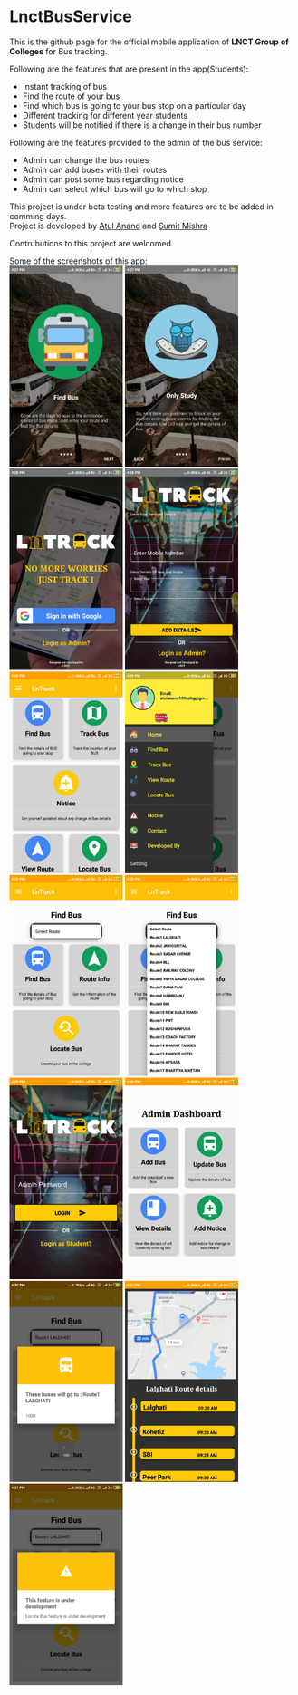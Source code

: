 # LnctBusService
This is the github page for the official mobile application of **LNCT Group of Colleges** for Bus tracking.  

Following are the features that are present in the app(Students):  
  * Instant tracking of bus  
  * Find the route of your bus  
  * Find which bus is going to your bus stop on a particular day  
  * Different tracking for different year students  
  * Students will be notified if there is a change in their bus number  
  
Following are the features provided to the admin of the bus service:  
  * Admin can change the bus routes  
  * Admin can add buses with their routes  
  * Admin can post some bus regarding notice  
  * Admin can select which bus will go to which stop  
  
This project is under beta testing and more features are to be added in comming days.  
Project is developed by [Atul Anand](https://github.com/atul161/) and [Sumit Mishra](https://github.com/mishra3452/)  

Contrubutions to this project are welcomed.  

Some of the screenshots of this app:  
<img src="https://github.com/atul161/LnctBusService/blob/master/screenshots/Screenshot_2019-05-27-16-27-33-365_com.example.lnct.png" alt="screenshots" width="200"/>
<img src="https://github.com/atul161/LnctBusService/blob/master/screenshots/Screenshot_2019-05-27-16-27-39-179_com.example.lnct.png" alt="screenshots" width="200"/>
<img src="https://github.com/atul161/LnctBusService/blob/master/screenshots/Screenshot_2019-05-27-16-28-10-492_com.example.lnct.png" alt="screenshots" width="200"/>
<img src="https://github.com/atul161/LnctBusService/blob/master/screenshots/Screenshot_2019-05-27-16-28-42-747_com.example.lnct.png" alt="screenshots" width="200"/>
<img src="https://github.com/atul161/LnctBusService/blob/master/screenshots/Screenshot_2019-05-27-16-29-01-889_com.example.lnct.png" alt="screenshots" width="200"/>
<img src="https://github.com/atul161/LnctBusService/blob/master/screenshots/Screenshot_2019-05-27-16-29-06-800_com.example.lnct.png" alt="screenshots" width="200"/>
<img src="https://github.com/atul161/LnctBusService/blob/master/screenshots/Screenshot_2019-05-27-16-29-20-850_com.example.lnct.png" alt="screenshots" width="200"/>
<img src="https://github.com/atul161/LnctBusService/blob/master/screenshots/Screenshot_2019-05-27-16-29-27-078_com.example.lnct.png" alt="screenshots" width="200"/>
<img src="https://github.com/atul161/LnctBusService/blob/master/screenshots/Screenshot_2019-05-27-16-29-57-723_com.example.lnct.png" alt="screenshots" width="200"/>
<img src="https://github.com/atul161/LnctBusService/blob/master/screenshots/Screenshot_2019-05-27-16-30-09-016_com.example.lnct.png" alt="screenshots" width="200"/>
<img src="https://github.com/atul161/LnctBusService/blob/master/screenshots/Screenshot_2019-05-27-16-30-48-395_com.example.lnct.png" alt="screenshots" width="200"/>
<img src="https://github.com/atul161/LnctBusService/blob/master/screenshots/Screenshot_2019-05-27-16-31-00-562_com.example.lnct.png" alt="screenshots" width="200"/>
<img src="https://github.com/atul161/LnctBusService/blob/master/screenshots/Screenshot_2019-05-27-16-31-13-927_com.example.lnct.png" alt="screenshots" width="200"/>
